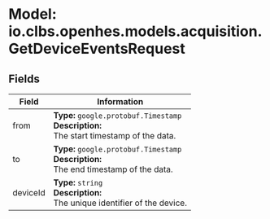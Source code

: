 # Model: io.clbs.openhes.models.acquisition.GetDeviceEventsRequest

## Fields

| Field | Information |
| --- | --- |
| from | <b>Type:</b> `google.protobuf.Timestamp`<br><b>Description:</b><br>The start timestamp of the data. |
| to | <b>Type:</b> `google.protobuf.Timestamp`<br><b>Description:</b><br>The end timestamp of the data. |
| deviceId | <b>Type:</b> `string`<br><b>Description:</b><br>The unique identifier of the device. |

